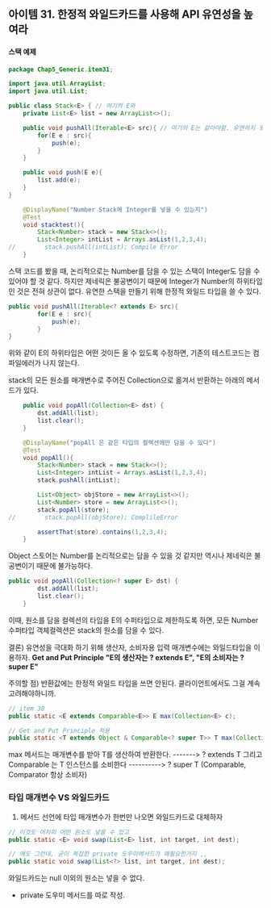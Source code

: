 ## 아이템 31. 한정적 와일드카드를 사용해 API 유연성을 높여라



#### 스택 예제


```java
package Chap5_Generic.item31;

import java.util.ArrayList;
import java.util.List;

public class Stack<E> { // 여기의 E와
    private List<E> list = new ArrayList<>();

    public void pushAll(Iterable<E> src){ // 여기의 E는 같아야함. 유연하지 못함.
        for(E e : src){
            push(e);
        }
    }

    public void push(E e){
        list.add(e);
    }
}
```

```java
    @DisplayName("Number Stack에 Integer를 넣을 수 있는지")
    @Test
    void stacktest(){
        Stack<Number> stack = new Stack<>();
        List<Integer> intList = Arrays.asList(1,2,3,4);
//        stack.pushAll(intList); Compile Error
    }
```


스택 코드를 봤을 때, 논리적으로는 Number를 담을 수 있는 스택이 Integer도 담을 수 있어야 할 것 같다.
하지만 제네릭은 불공변이기 때문에 Integer가 Number의 하위타입인 것은 전혀 상관이 없다.
유연한 스택을 만들기 위해 한정적 와일드 타입을 쓸 수 있다.

```java
public void pushAll(Iterable<? extends E> src){
        for(E e : src){
            push(e);
        }
}
```

위와 같이 E의 하위타입은 어떤 것이든 올 수 있도록 수정하면, 기존의 테스트코드는 컴파일에러가 나지 않는다.





stack의 모든 원소를 매개변수로 주어진 Collection으로 옮겨서 반환하는 아래의 메서드가 있다.
```java
    public void popAll(Collection<E> dst) {
        dst.addAll(list);
        list.clear();
    }
```


```java
    @DisplayName("popAll 은 같은 타입의 컬렉션에만 담을 수 있다")
    @Test
    void popAll(){
        Stack<Number> stack = new Stack<>();
        List<Integer> intList = Arrays.asList(1,2,3,4);
        stack.pushAll(intList);

        List<Object> objStore = new ArrayList<>();
        List<Number> store = new ArrayList<>();
        stack.popAll(store);
//        stack.popAll(objStore); ComplileError

        assertThat(store).contains(1,2,3,4);
    }
```

Object 스토어는 Number를 논리적으로는 담을 수 있을 것 같지만 역시나 제네릭은 불공변이기 때문에 불가능하다. 

```java
public void popAll(Collection<? super E> dst) {
        dst.addAll(list);
        list.clear();
    }
```
이때, 원소를 담을 컬렉션의 타입을 E의 수퍼타입으로 제한하도록 하면, 모든 Number 수퍼타입 객체컬렉션은 stack의 원소를 담을 수 있다.




결론) 유연성을 극대화 하기 위해 생산자, 소비자용 입력 매개변수에는 와일드타입을 이용하자.
**Get and Put Principle "E의 생산자는 ? extends E", "E의 소비자는 ? super E"**


주의할 점) 반환값에는 한정적 와일드 타입을 쓰면 안된다. 클라이언트에서도 그걸 계속 고려해야하니까.




```java
// item 30
public static <E extends Comparable<E>> E max(Collection<E> c);

// Get and Put Principle 적용
public static <T extends Object & Comparable<? super T>> T max(Collection<? extends T> coll) 
```

max 메서드는 매개변수를 받아 T를 생산하여 반환한다. -------> ? extends T 
그리고 Comparable<T> 는 T 인스턴스를 소비한다 ----------> ? super T (Comparable, Comparator 항상 소비자)





### 타입 매개변수 VS 와일드카드 

1. 메서드 선언에 타입 매개변수가 한번만 나오면 와일드카드로 대체하자

```java
// 이것도 어차피 어떤 원소도 넣을 수 있고
public static <E> void swap(List<E> list, int target, int dest);

// 얘도 그런데, 굳이 복잡한 private 도우미메서드가 왜필요한거지 ,, 
public static void swap(List<?> list, int target, int dest);
```


와일드카드는 null 이외의 원소는 넣을 수 없다. 

+ private 도우미 메서드를 따로 작성.



